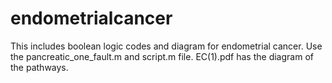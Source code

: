 # endometrialcancer
This includes boolean logic codes and diagram for endometrial cancer.
Use the pancreatic_one_fault.m and script.m file. EC(1).pdf has the diagram of the pathways.
